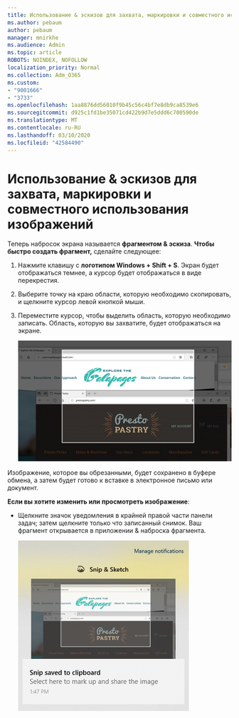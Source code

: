 ```yaml
---
title: Использование & эскизов для захвата, маркировки и совместного использования изображений
ms.author: pebaum
author: pebaum
manager: mnirkhe
ms.audience: Admin
ms.topic: article
ROBOTS: NOINDEX, NOFOLLOW
localization_priority: Normal
ms.collection: Adm_O365
ms.custom:
- "9001666"
- "3733"
ms.openlocfilehash: 1aa8876dd56010f9b45c56c4bf7e8db9ca8539e6
ms.sourcegitcommit: d925c1fd1be35071cd422b9d7e5ddd6c700590de
ms.translationtype: MT
ms.contentlocale: ru-RU
ms.lasthandoff: 03/10/2020
ms.locfileid: "42584490"
---
```

# <a name="use-snip--sketch-to-capture-mark-up-and-share-images"></a>Использование & эскизов для захвата, маркировки и совместного использования изображений

Теперь набросок экрана называется **фрагментом & эскиза**. **Чтобы быстро создать фрагмент,** сделайте следующее:

1. Нажмите клавишу с **логотипом Windows + Shift + S**. Экран будет отображаться темнее, а курсор будет отображаться в виде перекрестия. 

2. Выберите точку на краю области, которую необходимо скопировать, и щелкните курсор левой кнопкой мыши. 

3. Переместите курсор, чтобы выделить область, которую необходимо записать. Область, которую вы захватите, будет отображаться на экране.

   ![изображение выделенного фрагмента](media/snipone.png)

Изображение, которое вы обрезанными, будет сохранено в буфере обмена, а затем будет готово к вставке в электронное письмо или документ. 

**Если вы хотите изменить или просмотреть изображение**: 

- Щелкните значок уведомления в крайней правой части панели задач; затем щелкните только что записанный снимок. Ваш фрагмент открывается в приложении & наброска фрагмента.

   ![изображение изображения в приложении "ножницы"](media/sniptwo.png)

